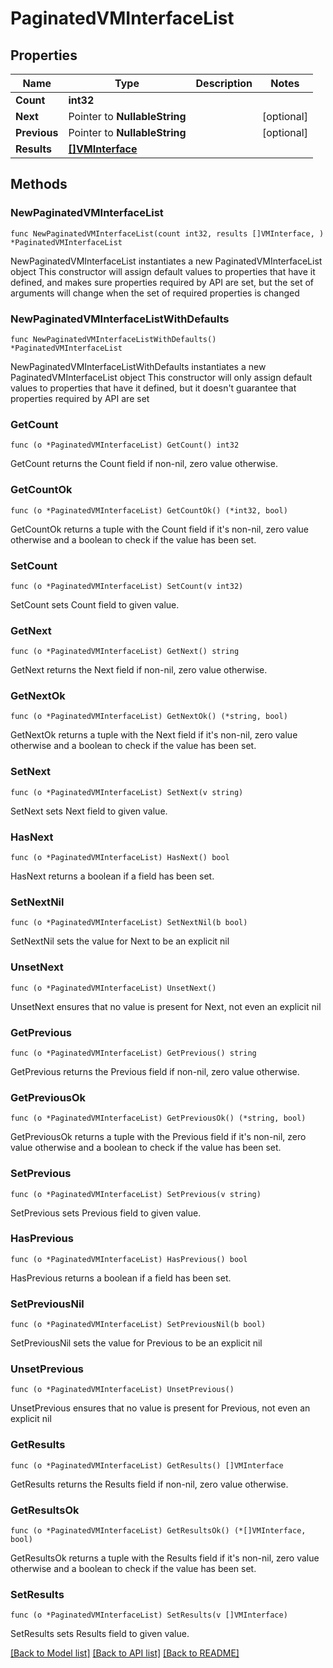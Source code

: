 # PaginatedVMInterfaceList

## Properties

Name | Type | Description | Notes
------------ | ------------- | ------------- | -------------
**Count** | **int32** |  | 
**Next** | Pointer to **NullableString** |  | [optional] 
**Previous** | Pointer to **NullableString** |  | [optional] 
**Results** | [**[]VMInterface**](VMInterface.md) |  | 

## Methods

### NewPaginatedVMInterfaceList

`func NewPaginatedVMInterfaceList(count int32, results []VMInterface, ) *PaginatedVMInterfaceList`

NewPaginatedVMInterfaceList instantiates a new PaginatedVMInterfaceList object
This constructor will assign default values to properties that have it defined,
and makes sure properties required by API are set, but the set of arguments
will change when the set of required properties is changed

### NewPaginatedVMInterfaceListWithDefaults

`func NewPaginatedVMInterfaceListWithDefaults() *PaginatedVMInterfaceList`

NewPaginatedVMInterfaceListWithDefaults instantiates a new PaginatedVMInterfaceList object
This constructor will only assign default values to properties that have it defined,
but it doesn't guarantee that properties required by API are set

### GetCount

`func (o *PaginatedVMInterfaceList) GetCount() int32`

GetCount returns the Count field if non-nil, zero value otherwise.

### GetCountOk

`func (o *PaginatedVMInterfaceList) GetCountOk() (*int32, bool)`

GetCountOk returns a tuple with the Count field if it's non-nil, zero value otherwise
and a boolean to check if the value has been set.

### SetCount

`func (o *PaginatedVMInterfaceList) SetCount(v int32)`

SetCount sets Count field to given value.


### GetNext

`func (o *PaginatedVMInterfaceList) GetNext() string`

GetNext returns the Next field if non-nil, zero value otherwise.

### GetNextOk

`func (o *PaginatedVMInterfaceList) GetNextOk() (*string, bool)`

GetNextOk returns a tuple with the Next field if it's non-nil, zero value otherwise
and a boolean to check if the value has been set.

### SetNext

`func (o *PaginatedVMInterfaceList) SetNext(v string)`

SetNext sets Next field to given value.

### HasNext

`func (o *PaginatedVMInterfaceList) HasNext() bool`

HasNext returns a boolean if a field has been set.

### SetNextNil

`func (o *PaginatedVMInterfaceList) SetNextNil(b bool)`

 SetNextNil sets the value for Next to be an explicit nil

### UnsetNext
`func (o *PaginatedVMInterfaceList) UnsetNext()`

UnsetNext ensures that no value is present for Next, not even an explicit nil
### GetPrevious

`func (o *PaginatedVMInterfaceList) GetPrevious() string`

GetPrevious returns the Previous field if non-nil, zero value otherwise.

### GetPreviousOk

`func (o *PaginatedVMInterfaceList) GetPreviousOk() (*string, bool)`

GetPreviousOk returns a tuple with the Previous field if it's non-nil, zero value otherwise
and a boolean to check if the value has been set.

### SetPrevious

`func (o *PaginatedVMInterfaceList) SetPrevious(v string)`

SetPrevious sets Previous field to given value.

### HasPrevious

`func (o *PaginatedVMInterfaceList) HasPrevious() bool`

HasPrevious returns a boolean if a field has been set.

### SetPreviousNil

`func (o *PaginatedVMInterfaceList) SetPreviousNil(b bool)`

 SetPreviousNil sets the value for Previous to be an explicit nil

### UnsetPrevious
`func (o *PaginatedVMInterfaceList) UnsetPrevious()`

UnsetPrevious ensures that no value is present for Previous, not even an explicit nil
### GetResults

`func (o *PaginatedVMInterfaceList) GetResults() []VMInterface`

GetResults returns the Results field if non-nil, zero value otherwise.

### GetResultsOk

`func (o *PaginatedVMInterfaceList) GetResultsOk() (*[]VMInterface, bool)`

GetResultsOk returns a tuple with the Results field if it's non-nil, zero value otherwise
and a boolean to check if the value has been set.

### SetResults

`func (o *PaginatedVMInterfaceList) SetResults(v []VMInterface)`

SetResults sets Results field to given value.



[[Back to Model list]](../README.md#documentation-for-models) [[Back to API list]](../README.md#documentation-for-api-endpoints) [[Back to README]](../README.md)


